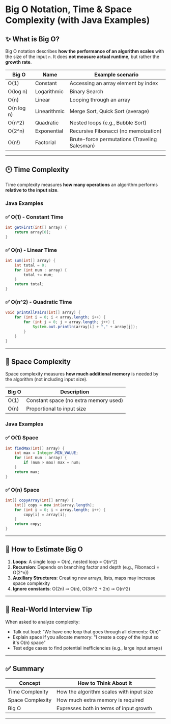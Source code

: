 # Big O Notation, Time & Space Complexity (with Java Examples)

## ✨ What is Big O?

Big O notation describes **how the performance of an algorithm scales** with the size of the input `n`.
It does **not measure actual runtime**, but rather the **growth rate**.

| Big O      | Name         | Example scenario                              |
| ---------- | ------------ | --------------------------------------------- |
| O(1)       | Constant     | Accessing an array element by index           |
| O(log n)   | Logarithmic  | Binary Search                                 |
| O(n)       | Linear       | Looping through an array                      |
| O(n log n) | Linearithmic | Merge Sort, Quick Sort (average)              |
| O(n^2)     | Quadratic    | Nested loops (e.g., Bubble Sort)              |
| O(2^n)     | Exponential  | Recursive Fibonacci (no memoization)          |
| O(n!)      | Factorial    | Brute-force permutations (Traveling Salesman) |

---

## 🕛 Time Complexity

Time complexity measures **how many operations** an algorithm performs **relative to the input size**.

### Java Examples

### ✅ O(1) - Constant Time

```java
int getFirst(int[] array) {
    return array[0];
}
```

### ✅ O(n) - Linear Time

```java
int sum(int[] array) {
    int total = 0;
    for (int num : array) {
        total += num;
    }
    return total;
}
```

### ✅ O(n^2) - Quadratic Time

```java
void printAllPairs(int[] array) {
    for (int i = 0; i < array.length; i++) {
        for (int j = 0; j < array.length; j++) {
            System.out.println(array[i] + "," + array[j]);
        }
    }
}
```

---

## 📀 Space Complexity

Space complexity measures **how much additional memory** is needed by the algorithm (not including input size).

| Big O | Description                           |
| ----- | ------------------------------------- |
| O(1)  | Constant space (no extra memory used) |
| O(n)  | Proportional to input size            |

### Java Examples

### ✅ O(1) Space

```java
int findMax(int[] array) {
    int max = Integer.MIN_VALUE;
    for (int num : array) {
        if (num > max) max = num;
    }
    return max;
}
```

### ✅ O(n) Space

```java
int[] copyArray(int[] array) {
    int[] copy = new int[array.length];
    for (int i = 0; i < array.length; i++) {
        copy[i] = array[i];
    }
    return copy;
}
```

---

## 🔹 How to Estimate Big O

1. **Loops**: A single loop = O(n), nested loop = O(n^2)
2. **Recursion**: Depends on branching factor and depth (e.g., Fibonacci = O(2^n))
3. **Auxiliary Structures**: Creating new arrays, lists, maps may increase space complexity
4. **Ignore constants**: O(2n) ➞ O(n), O(3n^2 + 2n) ➞ O(n^2)

---

## 🎯 Real-World Interview Tip

When asked to analyze complexity:

* Talk out loud: "We have one loop that goes through all elements: O(n)"
* Explain space if you allocate memory: "I create a copy of the input so it's O(n) space"
* Test edge cases to find potential inefficiencies (e.g., large input arrays)

---

## ✅ Summary

| Concept          | How to Think About It                    |
| ---------------- | ---------------------------------------- |
| Time Complexity  | How the algorithm scales with input size |
| Space Complexity | How much extra memory is required        |
| Big O            | Expresses both in terms of input growth  |

---

